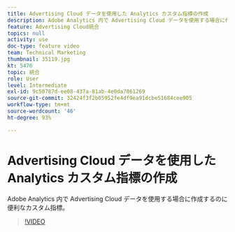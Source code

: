 ```yaml
---
title: Advertising Cloud データを使用した Analytics カスタム指標の作成
description: Adobe Analytics 内で Advertising Cloud データを使用する場合に作成するのに便利なカスタム指標。
feature: Advertising Cloud統合
topics: null
activity: use
doc-type: feature video
team: Technical Marketing
thumbnail: 35119.jpg
kt: 5476
topic: 統合
role: User
level: Intermediate
exl-id: 9c50787d-ee08-437a-81ab-4e0da7861269
source-git-commit: 32424f3f2b05952fe4df9ea91dcbe51684cee905
workflow-type: tm+mt
source-wordcount: '46'
ht-degree: 93%

---
```


# Advertising Cloud データを使用した Analytics カスタム指標の作成

Adobe Analytics 内で Advertising Cloud データを使用する場合に作成するのに便利なカスタム指標。

>[!VIDEO](https://video.tv.adobe.com/v/35119/?quality=12&learn=on)
